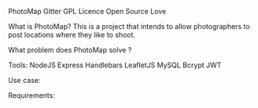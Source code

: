 PhotoMap
Gitter GPL Licence Open Source Love

What is PhotoMap?
This is a project that intends to allow photographers to post locations where they like to shoot. 

What problem does PhotoMap solve ?



Tools:
NodeJS
Express
Handlebars
LeafletJS
MySQL
Bcrypt
JWT


Use case:


Requirements:


